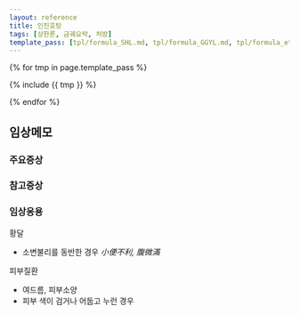 ```yaml
---
layout: reference
title: 인진호탕
tags: [상한론, 금궤요략, 처방]
template_pass: [tpl/formula_SHL.md, tpl/formula_GGYL.md, tpl/formula_etc.md]
---
```



{% for tmp in page.template_pass %}

{% include {{ tmp }} %}

{% endfor %}

## 임상메모




### 주요증상


### 참고증상


### 임상응용

황달
* 소변불리를 동반한 경우 _小便不利, 腹微滿_

피부질환
* 여드름, 피부소양
* 피부 색이 검거나 어둡고 누런 경우
